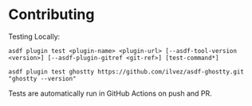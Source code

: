# Contributing

Testing Locally:

```shell
asdf plugin test <plugin-name> <plugin-url> [--asdf-tool-version <version>] [--asdf-plugin-gitref <git-ref>] [test-command*]

asdf plugin test ghostty https://github.com/ilvez/asdf-ghostty.git "ghostty --version"
```

Tests are automatically run in GitHub Actions on push and PR.

